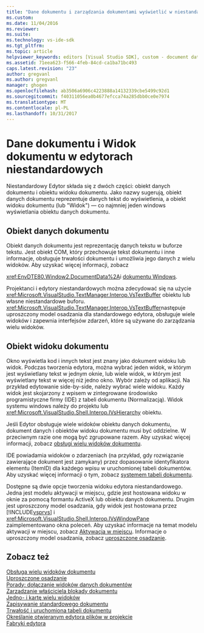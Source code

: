 ```yaml
---
title: "Dane dokumentu i zarządzania dokumentami wyświetlić w niestandardowych edytorów | Dokumentacja firmy Microsoft"
ms.custom: 
ms.date: 11/04/2016
ms.reviewer: 
ms.suite: 
ms.technology: vs-ide-sdk
ms.tgt_pltfrm: 
ms.topic: article
helpviewer_keywords: editors [Visual Studio SDK], custom - document data and document view
ms.assetid: 71eea623-f566-4feb-84cd-ca1ba71bc493
caps.latest.revision: "23"
author: gregvanl
ms.author: gregvanl
manager: ghogen
ms.openlocfilehash: ab3506a6906c4223888a14132339cbe5499c92d1
ms.sourcegitcommit: f40311056ea0b4677efcca74a285dbb0ce0e7974
ms.translationtype: MT
ms.contentlocale: pl-PL
ms.lasthandoff: 10/31/2017
---
```

# <a name="document-data-and-document-view-in-custom-editors"></a>Dane dokumentu i Widok dokumentu w edytorach niestandardowych
Niestandardowy Edytor składa się z dwóch części: obiekt danych dokumentu i obiektu widoku dokumentu. Jako nazwy sugerują, obiekt danych dokumentu reprezentuje danych tekst do wyświetlenia, a obiekt widoku dokumentu (lub "Widok") — co najmniej jeden windows wyświetlania obiektu danych dokumentu.  
  
## <a name="document-data-object"></a>Obiekt danych dokumentu  
 Obiekt danych dokumentu jest reprezentację danych tekstu w buforze tekstu. Jest obiekt COM, który przechowuje tekst dokumentu i inne informacje, obsługuje trwałości dokumentu i umożliwia jego danych z wielu widoków. Aby uzyskać więcej informacji, zobacz  
  
 <xref:EnvDTE80.Window2.DocumentData%2A>i [dokumentu Windows](../extensibility/internals/document-windows.md).  
  
 Projektanci i edytory niestandardowych można zdecydować się na użycie <xref:Microsoft.VisualStudio.TextManager.Interop.VsTextBuffer> obiektu lub własne niestandardowe buforu. <xref:Microsoft.VisualStudio.TextManager.Interop.VsTextBuffer>następuje uproszczony model osadzania dla standardowego edytora, obsługuje wiele widoków i zapewnia interfejsów zdarzeń, które są używane do zarządzania wielu widoków.  
  
## <a name="document-view-object"></a>Obiekt widoku dokumentu  
 Okno wyświetla kod i innych tekst jest znany jako dokument widoku lub widok. Podczas tworzenia edytora, można wybrać jeden widok, w którym jest wyświetlany tekst w jednym oknie, lub wiele widok, w którym jest wyświetlany tekst w więcej niż jedno okno. Wybór zależy od aplikacji. Na przykład edytowanie side-by-side, należy wybrać wiele widoku. Każdy widok jest skojarzony z wpisem w zintegrowane środowisko programistyczne firmy (IDE) z tabeli dokumentu (Normalizacją). Widok systemu windows należy do projektu lub <xref:Microsoft.VisualStudio.Shell.Interop.IVsHierarchy> obiektu.  
  
 Jeśli Edytor obsługuje wiele widoków obiektu danych dokumentu, dokument danych i obiektów widoku dokumentu musi być oddzielne. W przeciwnym razie one mogą być zgrupowane razem. Aby uzyskać więcej informacji, zobacz [obsługi wielu widoków dokumentu](../extensibility/supporting-multiple-document-views.md).  
  
 IDE powiadamia widoków o zdarzeniach (na przykład, gdy rozwiązanie zawierające dokument jest zamykany) przez dopasowanie identyfikatora elementu (ItemID) dla każdego wpisu w uruchomionej tabeli dokumentów. Aby uzyskać więcej informacji o tym, zobacz [systemem tabeli dokumentu](../extensibility/internals/running-document-table.md).  
  
 Dostępne są dwie opcje tworzenia widoku edytora niestandardowego. Jedna jest modelu aktywacji w miejscu, gdzie jest hostowana widoku w oknie za pomocą formantu ActiveX lub obiektu danych dokumentu. Drugim jest uproszczony model osadzania, gdy widok jest hostowana przez [!INCLUDE[vsprvs](../code-quality/includes/vsprvs_md.md)] i <xref:Microsoft.VisualStudio.Shell.Interop.IVsWindowPane> zaimplementowano okna poleceń. Aby uzyskać informacje na temat modelu aktywacji w miejscu, zobacz [Aktywacja w miejscu](../extensibility/in-place-activation.md). Informacje o uproszczony model osadzania, zobacz [uproszczone osadzanie](../extensibility/simplified-embedding.md).  
  
## <a name="see-also"></a>Zobacz też  
 [Obsługa wielu widoków dokumentu](../extensibility/supporting-multiple-document-views.md)   
 [Uproszczone osadzanie](../extensibility/simplified-embedding.md)   
 [Porady: dołączanie widoków danych dokumentów](../extensibility/how-to-attach-views-to-document-data.md)   
 [Zarządzanie właściciela blokady dokumentu](../extensibility/document-lock-holder-management.md)   
 [Jedno- i kartę wielu widoków](../extensibility/single-and-multi-tab-views.md)   
 [Zapisywanie standardowego dokumentu](../extensibility/internals/saving-a-standard-document.md)   
 [Trwałość i uruchomiona tabeli dokumentu](../extensibility/internals/persistence-and-the-running-document-table.md)   
 [Określanie otwieranym edytora plików w projekcie](../extensibility/internals/determining-which-editor-opens-a-file-in-a-project.md)   
 [Fabryki edytora](../extensibility/editor-factories.md)